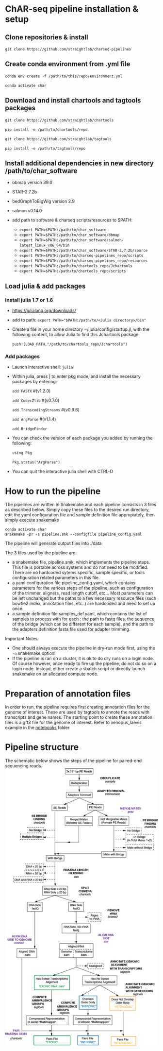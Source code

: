 # ChAR-seq pipeline installation & setup

## Clone repositories & install 

`git clone https://github.com/straightlab/charseq-pipelines`

## Create conda environment from .yml file
`conda env create -f /path/to/this/repo/environment.yml`

`conda activate char`

## Download and install chartools and tagtools packages
`git clone https://github.com/straightlab/chartools`

`pip install -e /path/to/chartools/repo`

`git clone https://github.com/straightlab/tagtools`

`pip install -e /path/to/tagtools/repo`

## Install additional dependencies in new directory /path/to/char_software

- bbmap version 39.0
- STAR-2.7.2b
- bedGraphToBigWig version 2.9
- salmon v0.14.0

- add path to software & charseq scripts/resources to $PATH:

    - `export PATH=$PATH:/path/to/char_software`
    - `export PATH=$PATH:/path/to/char_software/bbmap`
    - `export PATH=$PATH:/path/to/char_software/salmon-latest_linux_x86_64/bin`
    - `export PATH=$PATH:/path/to/char_software/STAR-2.7.2b/source`
    - `export PATH=$PATH:/path/to/charseq-pipelines_repo/scripts`
    - `export PATH=$PATH:/path/to/charseq-pipelines_repo/resources`
    - `export PATH=$PATH:/path/to/chartools_repo/Jchartools`
    - `export PATH=$PATH:/path/to/chartools_repo/scripts`



## Load julia & add packages
###  Install julia 1.7 or 1.6 
- https://julialang.org/downloads/
- add to path:
    `export PATH="$PATH:/path/to/<Julia directory>/bin"`
- Create a file in your home directory ~/.julia/config/startup.jl, with the following content, to allow Julia to find this Jchartools package

    `push!(LOAD_PATH,"/path/to/chartools_repo/Jchartools")`

### Add packages

- Launch interactive shell: `julia`

- Within julia, press ] to enter pkg mode, and install the necessary packages by entering:

    `add FASTX` 
#(v1.2.0)

    `add CodecZlib`
#(v0.7.0)

    `add TranscodingStreams`
#(v0.9.6)

    `add ArgParse`
#(v1.1.4)

    `add BridgeFinder`

- You can check the version of each package you added by running the following:

    `using Pkg`
    
    `Pkg.status("ArgParse")`

- You can quit the interactive julia shell with CTRL-D


# How to run the pipeline
The pipelines are written in Snakemake and each pipeline consists in 3 files as described below. Simply copy these files to the desired run directory, edit the yaml configuration file and sample definition file appropiately, then simply execute snakemake

    conda activate char
    snakemake -pr -s pipeline.smk --configfile pipeline_config.yaml


The pipeline will generate output files into ./data

The 3 files used by the pipeline are:
- a snakemake file, pipeline.smk, which implements the pipeline steps. This file is portable across systems and do not need to be modified. There are no hardcoded sytems specific, sample specific, or tools configuration related parameters in this file.
- a yaml configuration file pipeline_config.yaml, which contains parameters for the various steps of the pipeline, such as configuration of the trimmer, aligners, read length cutoff, etc... Most parameters can be left unchanged but the paths to a few necessary resource files (such bowtie2 index, annotation files, etc..) are hardcoded and need to set up once.
- a sample definition file samples_def.yaml, which contains the list of samples to process with for each : the path to fastq files, the sequence of the bridge (which can be different for each sample), and the path to the adapters definition fasta file used for adapter trimming.

Important Notes:
- One should always execute the pipeline in dry-run mode first, using the `-n` snakemake option!
- If the pipeline is ran on a cluster, it is ok to do dry runs on a login node. Of course however, once ready to fire up the pipeline, do not do so on a login node. Instead, either create a sbatch script or directly launch snakemake on an allocated compute node.

# Preparation of annotation files
In order to run, the pipeline requires first creating annotation files for the genome of interest. These are used by tagtools to annote the reads with transcripts and gene names. The starting point to create these annotation files is a gff3 file for the genome of interest. Refer to xenopus_laevis example in the [notebooks](https://github.com/straightlab/charseq-pipelines/tree/main/notebooks/xenopus_laevis) folder

# Pipeline structure
The schematic below shows the steps of the pipeline for paired-end sequencing reads.
![dag](images/pipeline_flow_PE.png)
